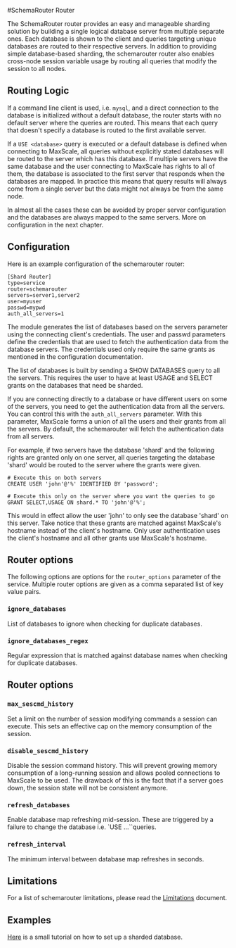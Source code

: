 #SchemaRouter Router

The SchemaRouter router provides an easy and manageable sharding solution by building a single logical database server from multiple separate ones. Each database is shown to the client and queries targeting unique databases are routed to their respective servers. In addition to providing simple database-based sharding, the schemarouter router also enables cross-node session variable usage by routing all queries that modify the session to all nodes.

## Routing Logic

If a command line client is used, i.e. `mysql`, and a direct connection to the database is initialized without a default database, the router starts with no default server where the queries are routed. This means that each query that doesn't specify a database is routed to the first available server.

If a `USE <database>` query is executed or a default database is defined when connecting to MaxScale, all queries without explicitly stated databases will be routed to the server which has this database. If multiple servers have the same database and the user connecting to MaxScale has rights to all of them, the database is associated to the first server that responds when the databases are mapped. In practice this means that query results will always come from a single server but the data might not always be from the same node.

In almost all the cases these can be avoided by proper server configuration and the databases are always mapped to the same servers. More on configuration in the next chapter.

## Configuration

Here is an example configuration of the schemarouter router:

```
[Shard Router]
type=service
router=schemarouter
servers=server1,server2
user=myuser
passwd=mypwd
auth_all_servers=1
```

The module generates the list of databases based on the servers parameter using the connecting client's credentials. The user and passwd parameters define the credentials that are used to fetch the authentication data from the database servers. The credentials used only require the same grants as mentioned in the configuration documentation.

The list of databases is built by sending a SHOW DATABASES query to all the servers. This requires the user to have at least USAGE and SELECT grants on the databases that need be sharded. 

If you are connecting directly to a database or have different users on some of the servers, you need to get the authentication data from all the servers. You can control this with the `auth_all_servers` parameter. With this parameter, MaxScale forms a union of all the users and their grants from all the servers. By default, the schemarouter will fetch the authentication data from all servers.

For example, if two servers have the database 'shard' and the following rights are granted only on one server, all queries targeting the database 'shard' would be routed to the server where the grants were given.

```
# Execute this on both servers
CREATE USER 'john'@'%' IDENTIFIED BY 'password';

# Execute this only on the server where you want the queries to go
GRANT SELECT,USAGE ON shard.* TO 'john'@'%';
```

This would in effect allow the user 'john' to only see the database 'shard' on this server. Take notice that these grants are matched against MaxScale's hostname instead of the client's hostname. Only user authentication uses the client's hostname and all other grants use MaxScale's hostname.

## Router options

The following options are options for the `router_options` parameter of the
service. Multiple router options are given as a comma separated list of key
value pairs.

### `ignore_databases`

List of databases to ignore when checking for duplicate databases.

### `ignore_databases_regex`

Regular expression that is matched against database names when checking for duplicate databases.

## Router options

### `max_sescmd_history`

Set a limit on the number of session modifying commands a session can execute.
This sets an effective cap on the memory consumption of the session.

### `disable_sescmd_history`

Disable the session command history. This will prevent growing memory consumption
of a long-running session and allows pooled connections to MaxScale to be used.
The drawback of this is the fact that if a server goes down, the session state
will not be consistent anymore.

### `refresh_databases`

Enable database map refreshing mid-session. These are triggered by a failure to
change the database i.e. `USE ...``queries.

### `refresh_interval`

The minimum interval between database map refreshes in seconds.

## Limitations

For a list of schemarouter limitations, please read the [Limitations](../About/Limitations.md) document.

## Examples

[Here](../Tutorials/Simple-Sharding-Tutorial.md) is a small tutorial on how to set up a sharded database.
